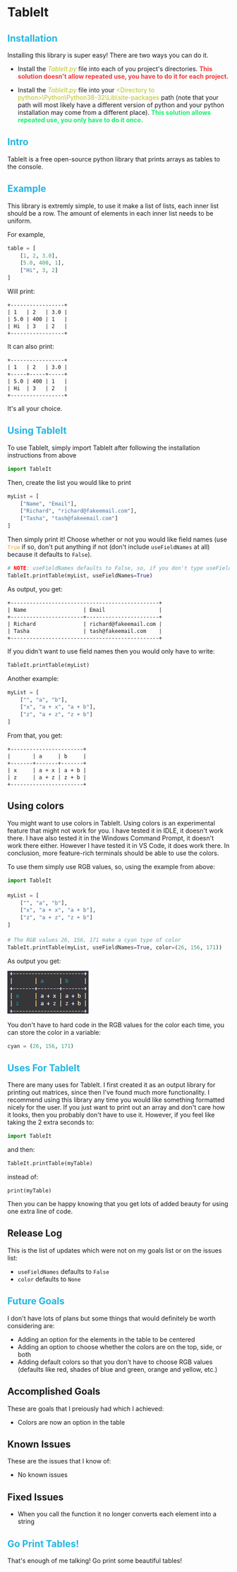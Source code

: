 # TableIt

## <span style="color:#22b6e3">Installation</span>
Installing this library is super easy! There are two ways you can do it.

* Install the _<span style="color:#bac21b">TableIt.py</span>_ file into each of you project's directories. <span style="color:#f23838"> **This solution doesn't allow repeated use, you have to do it for each project.**</span>

* Install the _<span style="color:#bac21b">TableIt.py</span>_ file into your <span style="color:#bac21b">\<Directory to python\>\Python\Python38-32\Lib\site-packages</span> path (note that your path will most likely have a different version of python and your python installation may come from a different place). <span style="color:#0ff26a">**This solution allows repeated use, you only have to do it once.**</span>

## <span style="color:#22b6e3">Intro</span>
TableIt is a free open-source python library that prints arrays as tables to the console.

## <span style="color:#22b6e3">Example</span>
This library is extremly simple, to use it make a list of lists, each inner list should be a row. The amount of elements in each inner list needs to be uniform.

For example,
```python
table = [
    [1, 2, 3.0],
    [5.0, 400, 1],
    ["Hi", 3, 2]
]
```

Will print:
```
+-----------------+
| 1   | 2   | 3.0 |
| 5.0 | 400 | 1   |
| Hi  | 3   | 2   |
+-----------------+
```

It can also print:
```
+-----------------+
| 1   | 2   | 3.0 |
+-----+-----+-----+
| 5.0 | 400 | 1   |
| Hi  | 3   | 2   |
+-----------------+
```

It's all your choice.

## <span style="color:#22b6e3">Using TableIt</span>
To use TableIt, simply import TableIt after following the installation instructions from above
```python
import TableIt
```

Then, create the list you would like to print
```python
myList = [
    ["Name", "Email"],
    ["Richard", "richard@fakeemail.com"],
    ["Tasha", "tash@fakeemail.com"]
]
```

Then simply print it! Choose whether or not you would like field names (use <span style="color:#f79914">`True`</span> if so, don't put anything if not (don't include `useFieldNames` at all) because it defaults to `False`). 

```python
# NOTE: useFieldNames defaults to False, so, if you don't type useFieldNames=True it automatically goes to False
TableIt.printTable(myList, useFieldNames=True)
```

As output, you get:

```
+-----------------------------------------------+
| Name                  | Email                 |
+-----------------------+-----------------------+
| Richard               | richard@fakeemail.com |
| Tasha                 | tash@fakeemail.com    |
+-----------------------------------------------+
```

If you didn't want to use field names then you would only have to write:

```python
TableIt.printTable(myList)
```

Another example:
```python
myList = [
    ["", "a", "b"],
    ["x", "a + x", "a + b"],
    ["z", "a + z", "z + b"]
]
```
From that, you get:
```
+-----------------------+
|       | a     | b     |
+-------+-------+-------+
| x     | a + x | a + b |
| z     | a + z | z + b |
+-----------------------+
```

## Using colors
You might want to use colors in TableIt. Using colors is an experimental feature that might not work for you. I have tested it in IDLE, it doesn't work there. I have also tested it in the Windows Command Prompt, it doesn't work there either. However I have tested it in VS Code, it does work there. In conclusion, more feature-rich terminals should be able to use the colors.

To use them simply use RGB values, so, using the example from above:
```python
import TableIt

myList = [
    ["", "a", "b"],
    ["x", "a + x", "a + b"],
    ["z", "a + z", "z + b"]
]

# The RGB values 26, 156, 171 make a cyan type of color
TableIt.printTable(myList, useFieldNames=True, color=(26, 156, 171))
```

As output you get:

![](ImagesInREADME/TableIt_Colors.png)

You don't have to hard code in the RGB values for the color each time, you can store the color in a variable:
```python
cyan = (26, 156, 171)
```

## <span style="color:#22b6e3">Uses For TableIt</span>
There are many uses for TableIt. I first created it as an output library for printing out matrices, since then I've found much more functionality. I recommend using this library any time you would like something formatted nicely for the user. If you just want to print out an array and don't care how it looks, then you probably don't have to use it. However, if you feel like taking the 2 extra seconds to:
```python
import TableIt
```
and then:
```python
TableIt.printTable(myTable)
```
instead of:
```
print(myTable)
```

Then you can be happy knowing that you get lots of added beauty for using one extra line of code.

## Release Log
This is the list of updates which were not on my goals list or on the issues list:
* `useFieldNames` defaults to `False`
* `color` defaults to `None`

## <span style="color:#22b6e3">Future Goals</span>
I don't have lots of plans but some things that would definitely be worth considering are:
* Adding an option for the elements in the table to be centered
* Adding an option to choose whether the colors are on the top, side, or both
* Adding default colors so that you don't have to choose RGB values (defaults like red, shades of blue and green, orange and yellow, etc.)

## Accomplished Goals
These are goals that I preiously had which I achieved:
* Colors are now an option in the table

## Known Issues
These are the issues that I know of:
* No known issues

## Fixed Issues
* When you call the function it no longer converts each element into a string 


## <span style="color:#22b6e3">Go Print Tables!</span>
That's enough of me talking! Go print some beautiful tables!
